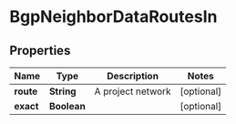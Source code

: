 
# BgpNeighborDataRoutesIn

## Properties
Name | Type | Description | Notes
------------ | ------------- | ------------- | -------------
**route** | **String** | A project network |  [optional]
**exact** | **Boolean** |  |  [optional]




